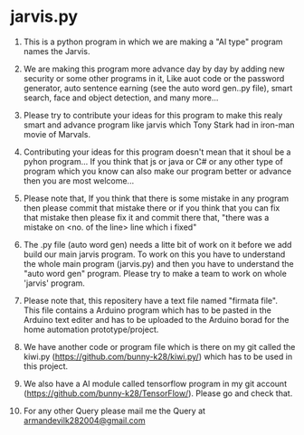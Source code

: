 # jarvis.py
1. This is a python program in which we are making a "AI type" program names the Jarvis.

2. We are making this program more advance day by day by adding new security or some other programs in it, Like auot code or the password generator, auto sentence 
  earning (see the auto word gen..py file), smart search, face and object detection, and many more...
  
3. Please try to contribute your ideas for this program to make this realy smart and advance program like jarvis which Tony Stark had in iron-man movie of Marvals.

4. Contributing your ideas for this program doesn't mean that it shoul be a pyhon program... If you think that js or java or C# or any other type of program which you know can
  also make our program better or advance then you are most welcome...
    
5. Please note that, If you think that there is some mistake in any program then please commit that mistake there or if you think that you can fix that mistake then please fix it
  and commit there that, "there was a mistake on <no. of the line> line which i fixed"

6. The .py file (auto word gen) needs a litte bit of work on it before we add build our main jarvis program. To work on this you have to understand the whole main program (jarvis.py) and then you have to understand the "auto word gen" program. Please try to make a team to work on whole 'jarvis' program.

7. Please note that, this repositery have a text file named "firmata file". This file contains a Arduino program which has to be pasted in the Arduino text editer and has to be uploaded to the Arduino borad for the home automation prototype/project.

8. We have another code or program file which is there on my git called the kiwi.py (https://github.com/bunny-k28/kiwi.py/) which has to be used in this project.

9. We also have a AI module called tensorflow program in my git account (https://github.com/bunny-k28/TensorFlow/). Please go and check that.

10. For any other Query please mail me the Query at armandevilk282004@gmail.com
